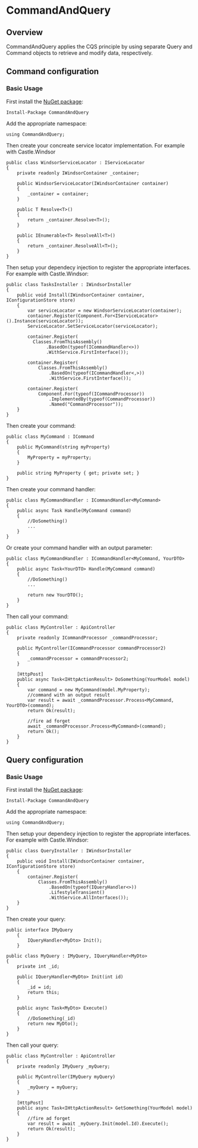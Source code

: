 # CommandAndQuery

## Overview

CommandAndQuery applies the CQS principle by using separate Query and Command objects to retrieve and modify data, respectively.

## Command configuration

### Basic Usage

First install the [NuGet package](https://www.nuget.org/packages/CommandAndQuery/):

```Install-Package CommandAndQuery```

Add the appropriate namespace:

```
using CommandAndQuery;
```

Then create your concreate service locator implementation. For example with Castle.Windsor

```
public class WindsorServiceLocator : IServiceLocator
{
	private readonly IWindsorContainer _container;

	public WindsorServiceLocator(IWindsorContainer container)
	{
		_container = container;
	}

	public T Resolve<T>()
	{
		return _container.Resolve<T>();
	}

	public IEnumerable<T> ResolveAll<T>()
	{
		return _container.ResolveAll<T>();
	}
}
```

Then setup your dependecy injection to register the appropriate interfaces. For example with Castle.Windsor:

```
public class TasksInstaller : IWindsorInstaller
{
	public void Install(IWindsorContainer container, IConfigurationStore store)
	{
		var serviceLocator = new WindsorServiceLocator(container);
		container.Register(Component.For<IServiceLocator>().Instance(serviceLocator));
		ServiceLocator.SetServiceLocator(serviceLocator);

		container.Register(
		  Classes.FromThisAssembly()
			   .BasedOn(typeof(ICommandHandler<>))
			   .WithService.FirstInterface());

		container.Register(
			Classes.FromThisAssembly()
				.BasedOn(typeof(ICommandHandler<,>))
				.WithService.FirstInterface());

		container.Register(
			Component.For(typeof(ICommandProcessor))
				.ImplementedBy(typeof(CommandProcessor))
				.Named("CommandProcessor"));
	}
}
```

Then create your command:

```
public class MyCommand : ICommand
{
	public MyCommand(string myProperty)
	{
		MyProperty = myProperty;
	}

	public string MyProperty { get; private set; }
}
```

Then create your command handler:

```
public class MyCommandHandler : ICommandHandler<MyCommand>
{
	public async Task Handle(MyCommand command)
	{
		//DoSomething()
		...	
	}
}
```

Or create your command handler with an output parameter:

```
public class MyCommandHandler : ICommandHandler<MyCommand, YourDTO>
{
	public async Task<YourDTO> Handle(MyCommand command)
	{
		//DoSomething()
		...			

		return new YourDTO();
	}
}
```

Then call your command:

```
public class MyController : ApiController
{
	private readonly ICommandProcessor _commandProcessor;

	public MyController(ICommandProcessor commandProcessor2)
	{
		_commandProcessor = commandProcessor2;
	}

	[HttpPost]
	public async Task<IHttpActionResult> DoSomething(YourModel model)
	{
		var command = new MyCommand(model.MyProperty);
		//command with an output result
		var result = await _commandProcessor.Process<MyCommand, YourDTO>(command);
		return Ok(result);

		//fire ad forget
		await _commandProcessor.Process<MyCommand>(command);
		return Ok();
	}
}
```

## Query configuration

### Basic Usage

First install the [NuGet package](https://www.nuget.org/packages/CommandAndQuery/):

```Install-Package CommandAndQuery```

Add the appropriate namespace:

```
using CommandAndQuery;
```

Then setup your dependecy injection to register the appropriate interfaces. For example with Castle.Windsor:

```
public class QueryInstaller : IWindsorInstaller
{
	public void Install(IWindsorContainer container, IConfigurationStore store)
	{
		container.Register(
			Classes.FromThisAssembly()
				.BasedOn(typeof(IQueryHandler<>))
				.LifestyleTransient()
				.WithService.AllInterfaces());
	}
}
```

Then create your query:

```
public interface IMyQuery
    {
        IQueryHandler<MyDto> Init();
    }
	
public class MyQuery : IMyQuery, IQueryHandler<MyDto>
{
	private int _id;

	public IQueryHandler<MyDto> Init(int id)
	{
		_id = id;
		return this;
	}

	public async Task<MyDto> Execute()
	{
		//DoSomething(_id)
		return new MyDto();
	}
}
```

Then call your query:

```
public class MyController : ApiController
{
	private readonly IMyQuery _myQuery;

	public MyController(IMyQuery myQuery)
	{
		_myQuery = myQuery;
	}

	[HttpPost]
	public async Task<IHttpActionResult> GetSomething(YourModel model)
	{
		//fire ad forget
		var result = await _myQuery.Init(model.Id).Execute();
		return Ok(result);
	}
}
```